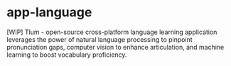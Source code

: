 # app-language
[WIP] Tlum - open-source cross-platform language learning application leverages the power of natural language processing to pinpoint pronunciation gaps, computer vision to enhance articulation, and machine learning to boost vocabulary proficiency.
